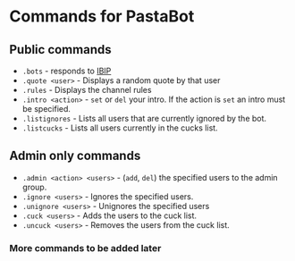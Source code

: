 # Commands for PastaBot

## Public commands
- `.bots` - responds to [IBIP](https://github.com/Teknikode/IBIP)
- `.quote <user>` - Displays a random quote by that user
- `.rules` - Displays the channel rules
- `.intro <action>` - `set` or `del` your intro. If the action is `set` an intro must be specified.
- `.listignores` - Lists all users that are currently ignored by the bot.
- `.listcucks` - Lists all users currently in the cucks list.

## Admin only commands
- `.admin <action> <users>` - (`add`, `del`) the specified users to the admin group.
- `.ignore <users>` - Ignores the specified users.
- `.unignore <users>` - Unignores the specified users
- `.cuck <users>` - Adds the users to the cuck list.
- `.uncuck <users>` - Removes the users from the cuck list. 

### More commands to be added later

